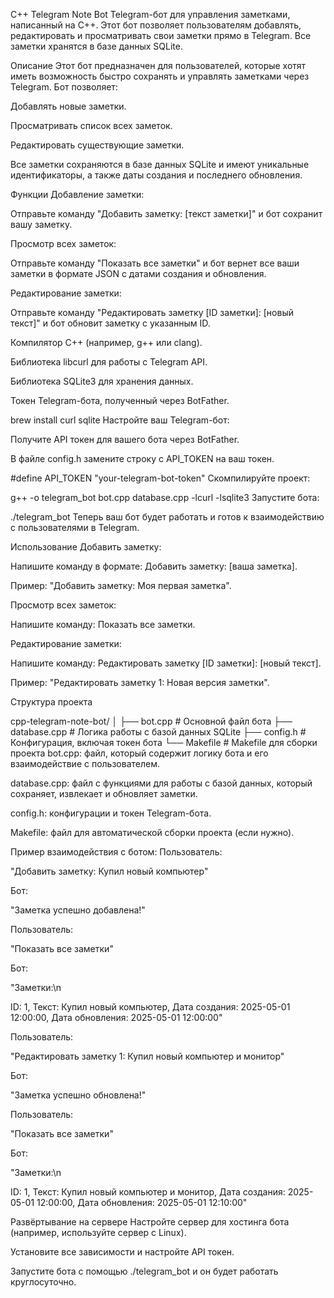 C++ Telegram Note Bot
Telegram-бот для управления заметками, написанный на C++. Этот бот позволяет пользователям добавлять, редактировать и просматривать свои заметки прямо в Telegram. Все заметки хранятся в базе данных SQLite.

Описание
Этот бот предназначен для пользователей, которые хотят иметь возможность быстро сохранять и управлять заметками через Telegram. Бот позволяет:

Добавлять новые заметки.

Просматривать список всех заметок.

Редактировать существующие заметки.

Все заметки сохраняются в базе данных SQLite и имеют уникальные идентификаторы, а также даты создания и последнего обновления.

Функции
Добавление заметки:

Отправьте команду "Добавить заметку: [текст заметки]" и бот сохранит вашу заметку.

Просмотр всех заметок:

Отправьте команду "Показать все заметки" и бот вернет все ваши заметки в формате JSON с датами создания и обновления.

Редактирование заметки:

Отправьте команду "Редактировать заметку [ID заметки]: [новый текст]" и бот обновит заметку с указанным ID.


Компилятор C++ (например, g++ или clang).

Библиотека libcurl для работы с Telegram API.

Библиотека SQLite3 для хранения данных.

Токен Telegram-бота, полученный через BotFather.




brew install curl sqlite
Настройте ваш Telegram-бот:

Получите API токен для вашего бота через BotFather.

В файле config.h замените строку с API_TOKEN на ваш токен.


#define API_TOKEN "your-telegram-bot-token"
Скомпилируйте проект:


g++ -o telegram_bot bot.cpp database.cpp -lcurl -lsqlite3
Запустите бота:


./telegram_bot
Теперь ваш бот будет работать и готов к взаимодействию с пользователями в Telegram.

Использование
Добавить заметку:

Напишите команду в формате: Добавить заметку: [ваша заметка].

Пример: "Добавить заметку: Моя первая заметка".

Просмотр всех заметок:

Напишите команду: Показать все заметки.

Редактирование заметки:

Напишите команду: Редактировать заметку [ID заметки]: [новый текст].

Пример: "Редактировать заметку 1: Новая версия заметки".

Структура проекта

cpp-telegram-note-bot/
│
├── bot.cpp             # Основной файл бота
├── database.cpp        # Логика работы с базой данных SQLite
├── config.h            # Конфигурация, включая токен бота
└── Makefile            # Makefile для сборки проекта
bot.cpp: файл, который содержит логику бота и его взаимодействие с пользователем.

database.cpp: файл с функциями для работы с базой данных, который сохраняет, извлекает и обновляет заметки.

config.h: конфигурации и токен Telegram-бота.

Makefile: файл для автоматической сборки проекта (если нужно).

Пример взаимодействия с ботом:
Пользователь:

"Добавить заметку: Купил новый компьютер"

Бот:

"Заметка успешно добавлена!"

Пользователь:

"Показать все заметки"

Бот:

"Заметки:\n

ID: 1, Текст: Купил новый компьютер, Дата создания: 2025-05-01 12:00:00, Дата обновления: 2025-05-01 12:00:00"

Пользователь:

"Редактировать заметку 1: Купил новый компьютер и монитор"

Бот:

"Заметка успешно обновлена!"

Пользователь:

"Показать все заметки"

Бот:

"Заметки:\n

ID: 1, Текст: Купил новый компьютер и монитор, Дата создания: 2025-05-01 12:00:00, Дата обновления: 2025-05-01 12:10:00"

Развёртывание на сервере
Настройте сервер для хостинга бота (например, используйте сервер с Linux).

Установите все зависимости и настройте API токен.

Запустите бота с помощью ./telegram_bot и он будет работать круглосуточно.
